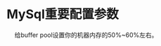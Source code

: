 



# MySql重要配置参数  

<!-- 
https://blog.csdn.net/qq_37286668/article/details/110392128
https://www.cnblogs.com/zengkefu/p/5601137.html
-->


&emsp; 给buffer pool设置你的机器内存的50%~60%左右。  

